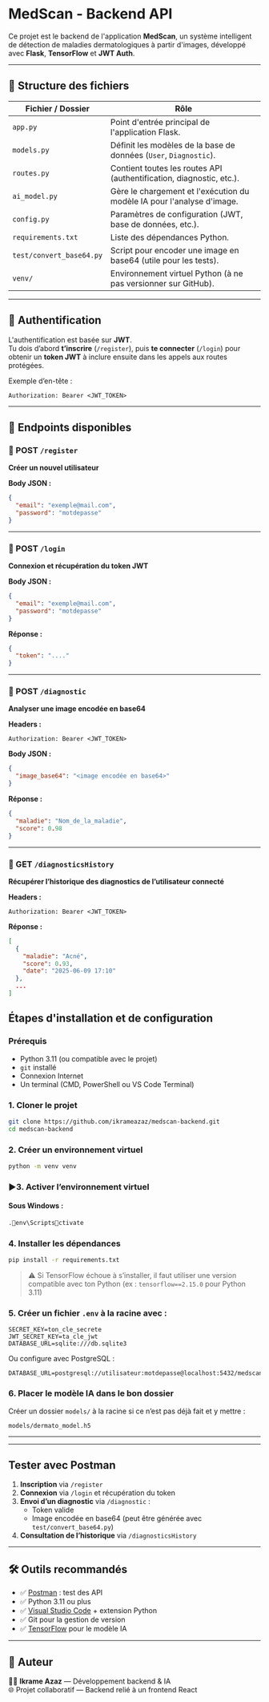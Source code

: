 # MedScan - Backend API

Ce projet est le backend de l'application **MedScan**, un système intelligent de détection de maladies dermatologiques à partir d'images, développé avec **Flask**, **TensorFlow** et **JWT Auth**.

---

## 📁 Structure des fichiers

| Fichier / Dossier        | Rôle                                                                 |
|--------------------------|----------------------------------------------------------------------|
| `app.py`                 | Point d'entrée principal de l'application Flask.                     |
| `models.py`              | Définit les modèles de la base de données (`User`, `Diagnostic`).    |
| `routes.py`              | Contient toutes les routes API (authentification, diagnostic, etc.). |
| `ai_model.py`            | Gère le chargement et l'exécution du modèle IA pour l'analyse d'image.|
| `config.py`              | Paramètres de configuration (JWT, base de données, etc.).            |
| `requirements.txt`       | Liste des dépendances Python.                                        |
| `test/convert_base64.py` | Script pour encoder une image en base64 (utile pour les tests).      |
| `venv/`                  | Environnement virtuel Python (à ne pas versionner sur GitHub).       |

---

## 🔐 Authentification

L'authentification est basée sur **JWT**.  
Tu dois d’abord **t’inscrire** (`/register`), puis **te connecter** (`/login`) pour obtenir un **token JWT** à inclure ensuite dans les appels aux routes protégées.

Exemple d’en-tête :
```
Authorization: Bearer <JWT_TOKEN>
```

---

## 🔗 Endpoints disponibles

### 🔸 POST `/register`
**Créer un nouvel utilisateur**

**Body JSON :**
```json
{
  "email": "exemple@mail.com",
  "password": "motdepasse"
}
```

---

### 🔸 POST `/login`
**Connexion et récupération du token JWT**

**Body JSON :**
```json
{
  "email": "exemple@mail.com",
  "password": "motdepasse"
}
```

**Réponse :**
```json
{
  "token": "...."
}
```

---

### 🔸 POST `/diagnostic`
**Analyser une image encodée en base64**

**Headers :**
```
Authorization: Bearer <JWT_TOKEN>
```

**Body JSON :**
```json
{
  "image_base64": "<image encodée en base64>"
}
```

**Réponse :**
```json
{
  "maladie": "Nom_de_la_maladie",
  "score": 0.98
}
```

---

### 🔸 GET `/diagnosticsHistory`
**Récupérer l’historique des diagnostics de l’utilisateur connecté**

**Headers :**
```
Authorization: Bearer <JWT_TOKEN>
```

**Réponse :**
```json
[
  {
    "maladie": "Acné",
    "score": 0.93,
    "date": "2025-06-09 17:10"
  },
  ...
]
```

## Étapes d'installation et de configuration 

### Prérequis

- Python 3.11 (ou compatible avec le projet)
- `git` installé
- Connexion Internet
- Un terminal (CMD, PowerShell ou VS Code Terminal)

### 1. Cloner le projet

```bash
git clone https://github.com/ikrameazaz/medscan-backend.git
cd medscan-backend
```

### 2. Créer un environnement virtuel

```bash
python -m venv venv
```

### ▶3. Activer l’environnement virtuel

#### Sous Windows :

```bash
.env\Scriptsctivate
```

### 4. Installer les dépendances

```bash
pip install -r requirements.txt
```

> ⚠️ Si TensorFlow échoue à s’installer, il faut utiliser une version compatible avec ton Python (ex : `tensorflow==2.15.0` pour Python 3.11)

### 5. Créer un fichier `.env` à la racine avec :

```env
SECRET_KEY=ton_cle_secrete
JWT_SECRET_KEY=ta_cle_jwt
DATABASE_URL=sqlite:///db.sqlite3
```

Ou configure avec PostgreSQL :

```env
DATABASE_URL=postgresql://utilisateur:motdepasse@localhost:5432/medscan_db
```

### 6. Placer le modèle IA dans le bon dossier

Créer un dossier `models/` à la racine si ce n’est pas déjà fait et y mettre :

```
models/dermato_model.h5
```

---

---

## Tester avec Postman

1. **Inscription** via `/register`
2. **Connexion** via `/login` et récupération du token
3. **Envoi d’un diagnostic** via `/diagnostic` :
   - Token valide
   - Image encodée en base64 (peut être générée avec `test/convert_base64.py`)
4. **Consultation de l’historique** via `/diagnosticsHistory`

---

## 🛠 Outils recommandés

- ✅ [Postman](https://www.postman.com/) : test des API
- ✅ Python 3.11 ou plus
- ✅ [Visual Studio Code](https://code.visualstudio.com/) + extension Python
- ✅ Git pour la gestion de version
- ✅ [TensorFlow](https://www.tensorflow.org/) pour le modèle IA

---

## 👤 Auteur

👩‍💻 **Ikrame Azaz** — Développement backend & IA  
🌐 Projet collaboratif — Backend relié à un frontend React
